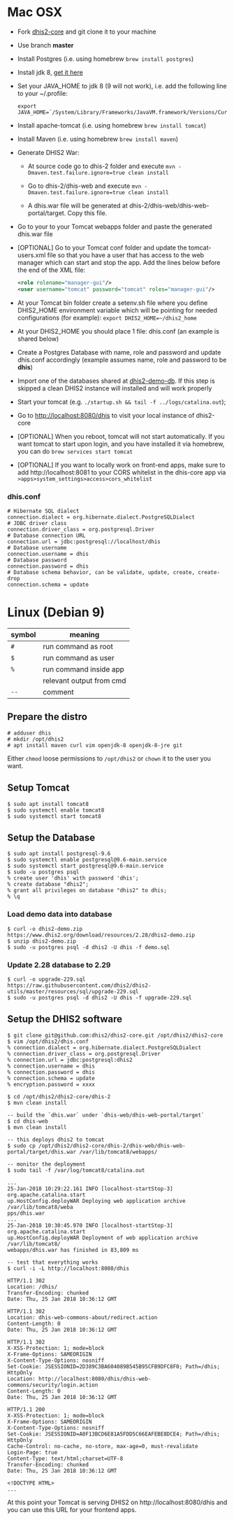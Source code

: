 # Mac OSX

* Fork [dhis2-core](https://github.com/dhis2/dhis2-core) and git clone it to your machine

* Use branch **master**

* Install Postgres (i.e. using homebrew `brew install postgres`)

* Install jdk 8, [get it here](http://www.oracle.com/technetwork/java/javase/downloads/jdk8-downloads-2133151.html) 

* Set your JAVA_HOME to jdk 8 (9 will not work), i.e. add the following line to your ~/.profile:
    ```shell
    export JAVA_HOME=`/System/Library/Frameworks/JavaVM.framework/Versions/Current/commands/java_home`
    ```

* Install apache-tomcat (i.e. using homebrew `brew install tomcat`)

* Install Maven (i.e. using homebrew `brew install maven`)

* Generate DHIS2 War:

    * At source code go to dhis-2 folder and execute `mvn -Dmaven.test.failure.ignore=true clean install`

    * Go to dhis-2/dhis-web and execute `mvn -Dmaven.test.failure.ignore=true clean install`

    * A dhis.war file will be generated at dhis-2/dhis-web/dhis-web-portal/target. Copy this file.

* Go to your to your Tomcat webapps folder and paste the generated dhis.war file 

* [OPTIONAL] Go to your Tomcat conf folder and update the tomcat-users.xml file so that you have a user that has access to the web manager which can start and stop the app. Add the lines below before the end of the XML file:
    ```xml
    <role rolename="manager-gui"/>
    <user username="tomcat" password="tomcat" roles="manager-gui"/>
    ```
* At your Tomcat bin folder create a setenv&#46;sh file where you define DHIS2_HOME environment variable which will be pointing for needed configurations (for example): `export DHIS2_HOME=~/dhis2_home`

* At your DHIS2_HOME you should place 1 file: dhis.conf (an example is shared below)

* Create a Postgres Database with name, role and password and update dhis.conf accordingly (example assumes name, role and password to be **dhis**)

* Import one of the databases shared at [dhis2-demo-db](https://github.com/dhis2/dhis2-demo-db). If this step is skipped a clean DHIS2 instance will installed and will work properly

* Start your tomcat (e.g. `./startup.sh && tail -f ../logs/catalina.out`);

* Go to [http://localhost:8080/dhis](http://localhost:8080/dhis) to visit your local instance of dhis2-core

* [OPTIONAL] When you reboot, tomcat will not start automatically. If you want tomcat to start upon login, and you have installed it via homebrew, you can do `brew services start tomcat`

* [OPTIONAL] If you want to locally work on front-end apps, make sure to add http://localhost:8081 to your CORS whitelist in the dhis-core app via `>apps>system_settings>access>cors_whitelist`

### dhis.conf

    # Hibernate SQL dialect
    connection.dialect = org.hibernate.dialect.PostgreSQLDialect
    # JDBC driver class
    connection.driver_class = org.postgresql.Driver
    # Database connection URL
    connection.url = jdbc:postgresql://localhost/dhis
    # Database username
    connection.username = dhis
    # Database password
    connection.password = dhis
    # Database schema behavior, can be validate, update, create, create-drop
    connection.schema = update

# Linux (Debian 9)

| symbol | meaning |
| --- | --- |
| `#` | run command as root |
| `$` | run command as user |
| `%` | run command inside app |
| ` ` | relevant output from cmd |
| `--` | comment |

## Prepare the distro

```
# adduser dhis
# mkdir /opt/dhis2
# apt install maven curl vim openjdk-8 openjdk-8-jre git
```

Either `chmod` loose permissions to `/opt/dhis2` or `chown` it to the
user you want.

## Setup Tomcat

```
$ sudo apt install tomcat8
$ sudo systemctl enable tomcat8
$ sudo systemctl start tomcat8
```

## Setup the Database

```
$ sudo apt install postgresql-9.6
$ sudo systemctl enable postgresql@9.6-main.service
$ sudo systemctl start postgresql@9.6-main.service
$ sudo -u postgres psql
% create user 'dhis' with password 'dhis';
% create database "dhis2";
% grant all privileges on database "dhis2" to dhis;
% \q
```

### Load demo data into database

```
$ curl -o dhis2-demo.zip https://www.dhis2.org/download/resources/2.28/dhis2-demo.zip
$ unzip dhis2-demo.zip
$ sudo -u postgres psql -d dhis2 -U dhis -f demo.sql
```

### Update 2.28 database to 2.29

```
$ curl -o upgrade-229.sql https://raw.githubusercontent.com/dhis2/dhis2-utils/master/resources/sql/upgrade-229.sql
$ sudo -u postgres psql -d dhis2 -U dhis -f upgrade-229.sql
```

## Setup the DHIS2 software

```
$ git clone git@github.com:dhis2/dhis2-core.git /opt/dhis2/dhis2-core
$ vim /opt/dhis2/dhis.conf
% connection.dialect = org.hibernate.dialect.PostgreSQLDialect
% connection.driver_class = org.postgresql.Driver
% connection.url = jdbc:postgresql:dhis2
% connection.username = dhis
% connection.password = dhis
% connection.schema = update
% encryption.password = xxxx

$ cd /opt/dhis2/dhis2-core/dhis-2
$ mvn clean install

-- build the `dhis.war` under `dhis-web/dhis-web-portal/target` 
$ cd dhis-web
$ mvn clean install

-- this deploys dhis2 to tomcat 
$ sudo cp /opt/dhis2/dhis2-core/dhis-2/dhis-web/dhis-web-portal/target/dhis.war /var/lib/tomcat8/webapps/

-- monitor the deployment
$ sudo tail -f /var/log/tomcat8/catalina.out

...
25-Jan-2018 10:29:22.161 INFO [localhost-startStop-3] org.apache.catalina.start
up.HostConfig.deployWAR Deploying web application archive /var/lib/tomcat8/weba
pps/dhis.war
...
25-Jan-2018 10:30:45.970 INFO [localhost-startStop-3] org.apache.catalina.start
up.HostConfig.deployWAR Deployment of web application archive /var/lib/tomcat8/
webapps/dhis.war has finished in 83,809 ms

-- test that everything works
$ curl -i -L http://localhost:8080/dhis

HTTP/1.1 302
Location: /dhis/
Transfer-Encoding: chunked
Date: Thu, 25 Jan 2018 10:36:12 GMT

HTTP/1.1 302
Location: dhis-web-commons-about/redirect.action
Content-Length: 0
Date: Thu, 25 Jan 2018 10:36:12 GMT

HTTP/1.1 302
X-XSS-Protection: 1; mode=block
X-Frame-Options: SAMEORIGIN
X-Content-Type-Options: nosniff
Set-Cookie: JSESSIONID=2D389C3BA604089B545B95CFB9DFC8F0; Path=/dhis; HttpOnly
Location: http://localhost:8080/dhis/dhis-web-commons/security/login.action
Content-Length: 0
Date: Thu, 25 Jan 2018 10:36:12 GMT

HTTP/1.1 200
X-XSS-Protection: 1; mode=block
X-Frame-Options: SAMEORIGIN
X-Content-Type-Options: nosniff
Set-Cookie: JSESSIONID=A0F13BCD6E81A5FDD5C66EAFEBE8DCE4; Path=/dhis; HttpOnly
Cache-Control: no-cache, no-store, max-age=0, must-revalidate
Login-Page: true
Content-Type: text/html;charset=UTF-8
Transfer-Encoding: chunked
Date: Thu, 25 Jan 2018 10:36:12 GMT

<!DOCTYPE HTML>
...
```

At this point your Tomcat is serving DHIS2 on http://localhost:8080/dhis
and you can use this URL for your frontend apps.

